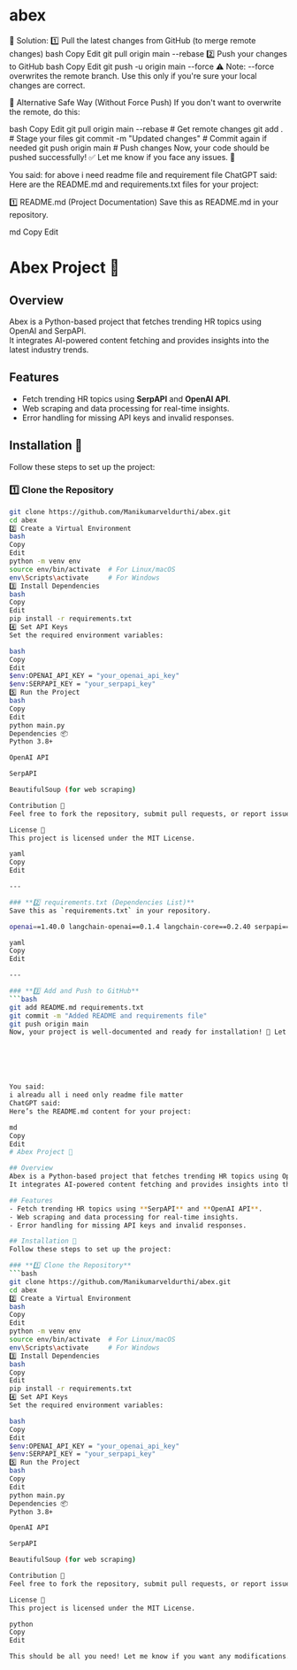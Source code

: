 # abex
🔹 Solution:
1️⃣ Pull the latest changes from GitHub (to merge remote changes)
bash
Copy
Edit
git pull origin main --rebase
2️⃣ Push your changes to GitHub
bash
Copy
Edit
git push -u origin main --force
⚠️ Note: --force overwrites the remote branch. Use this only if you're sure your local changes are correct.

🚀 Alternative Safe Way (Without Force Push)
If you don't want to overwrite the remote, do this:

bash
Copy
Edit
git pull origin main --rebase  # Get remote changes
git add .                      # Stage your files
git commit -m "Updated changes" # Commit again if needed
git push origin main            # Push changes
Now, your code should be pushed successfully! ✅ Let me know if you face any issues. 🚀






You said:
for above i need readme file and requirement file
ChatGPT said:
Here are the README.md and requirements.txt files for your project:

1️⃣ README.md (Project Documentation)
Save this as README.md in your repository.

md
Copy
Edit
# Abex Project 🚀

## Overview
Abex is a Python-based project that fetches trending HR topics using OpenAI and SerpAPI.  
It integrates AI-powered content fetching and provides insights into the latest industry trends.

## Features
- Fetch trending HR topics using **SerpAPI** and **OpenAI API**.
- Web scraping and data processing for real-time insights.
- Error handling for missing API keys and invalid responses.

## Installation 🔧
Follow these steps to set up the project:

### **1️⃣ Clone the Repository**
```bash
git clone https://github.com/Manikumarveldurthi/abex.git
cd abex
2️⃣ Create a Virtual Environment
bash
Copy
Edit
python -m venv env
source env/bin/activate  # For Linux/macOS
env\Scripts\activate     # For Windows
3️⃣ Install Dependencies
bash
Copy
Edit
pip install -r requirements.txt
4️⃣ Set API Keys
Set the required environment variables:

bash
Copy
Edit
$env:OPENAI_API_KEY = "your_openai_api_key"
$env:SERPAPI_KEY = "your_serpapi_key"
5️⃣ Run the Project
bash
Copy
Edit
python main.py
Dependencies 📦
Python 3.8+

OpenAI API

SerpAPI

BeautifulSoup (for web scraping)

Contribution 🤝
Feel free to fork the repository, submit pull requests, or report issues.

License 📝
This project is licensed under the MIT License.

yaml
Copy
Edit

---

### **2️⃣ requirements.txt (Dependencies List)**
Save this as `requirements.txt` in your repository.

openai==1.40.0 langchain-openai==0.1.4 langchain-core==0.2.40 serpapi==0.1.5 beautifulsoup4==4.12.3 requests==2.31.0

yaml
Copy
Edit

---

### **3️⃣ Add and Push to GitHub**
```bash
git add README.md requirements.txt
git commit -m "Added README and requirements file"
git push origin main
Now, your project is well-documented and ready for installation! 🚀 Let me know if you need any changes. 😃






You said:
i alreadu all i need only readme file matter
ChatGPT said:
Here’s the README.md content for your project:

md
Copy
Edit
# Abex Project 🚀

## Overview
Abex is a Python-based project that fetches trending HR topics using OpenAI and SerpAPI.  
It integrates AI-powered content fetching and provides insights into the latest industry trends.

## Features
- Fetch trending HR topics using **SerpAPI** and **OpenAI API**.
- Web scraping and data processing for real-time insights.
- Error handling for missing API keys and invalid responses.

## Installation 🔧
Follow these steps to set up the project:

### **1️⃣ Clone the Repository**
```bash
git clone https://github.com/Manikumarveldurthi/abex.git
cd abex
2️⃣ Create a Virtual Environment
bash
Copy
Edit
python -m venv env
source env/bin/activate  # For Linux/macOS
env\Scripts\activate     # For Windows
3️⃣ Install Dependencies
bash
Copy
Edit
pip install -r requirements.txt
4️⃣ Set API Keys
Set the required environment variables:

bash
Copy
Edit
$env:OPENAI_API_KEY = "your_openai_api_key"
$env:SERPAPI_KEY = "your_serpapi_key"
5️⃣ Run the Project
bash
Copy
Edit
python main.py
Dependencies 📦
Python 3.8+

OpenAI API

SerpAPI

BeautifulSoup (for web scraping)

Contribution 🤝
Feel free to fork the repository, submit pull requests, or report issues.

License 📝
This project is licensed under the MIT License.

python
Copy
Edit

This should be all you need! Let me know if you want any modifications. 🚀
